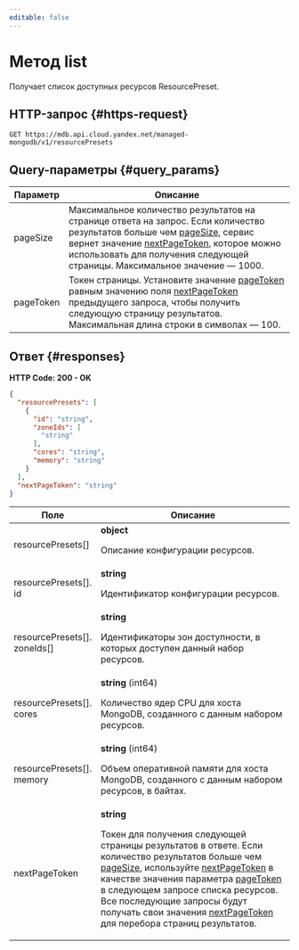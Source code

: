 ```yaml
---
editable: false
---
```


# Метод list
Получает список доступных ресурсов ResourcePreset.
 

 
## HTTP-запрос {#https-request}
```
GET https://mdb.api.cloud.yandex.net/managed-mongodb/v1/resourcePresets
```
 
## Query-параметры {#query_params}
 
Параметр | Описание
--- | ---
pageSize | Максимальное количество результатов на странице ответа на запрос. Если количество результатов больше чем [pageSize](/docs/managed-mongodb/api-ref/ResourcePreset/list#query_params), сервис вернет значение [nextPageToken](/docs/managed-mongodb/api-ref/ResourcePreset/list#responses), которое можно использовать для получения следующей страницы.  Максимальное значение — 1000.
pageToken | Токен страницы. Установите значение [pageToken](/docs/managed-mongodb/api-ref/ResourcePreset/list#query_params) равным значению поля [nextPageToken](/docs/managed-mongodb/api-ref/ResourcePreset/list#responses) предыдущего запроса, чтобы получить следующую страницу результатов.  Максимальная длина строки в символах — 100.
 
## Ответ {#responses}
**HTTP Code: 200 - OK**

```json 
{
  "resourcePresets": [
    {
      "id": "string",
      "zoneIds": [
        "string"
      ],
      "cores": "string",
      "memory": "string"
    }
  ],
  "nextPageToken": "string"
}
```

 
Поле | Описание
--- | ---
resourcePresets[] | **object**<br><p>Описание конфигурации ресурсов.</p> 
resourcePresets[].<br>id | **string**<br><p>Идентификатор конфигурации ресурсов.</p> 
resourcePresets[].<br>zoneIds[] | **string**<br><p>Идентификаторы зон доступности, в которых доступен данный набор ресурсов.</p> 
resourcePresets[].<br>cores | **string** (int64)<br><p>Количество ядер CPU для хоста MongoDB, созданного с данным набором ресурсов.</p> 
resourcePresets[].<br>memory | **string** (int64)<br><p>Объем оперативной памяти для хоста MongoDB, созданного с данным набором ресурсов, в байтах.</p> 
nextPageToken | **string**<br><p>Токен для получения следующей страницы результатов в ответе. Если количество результатов больше чем <a href="/docs/managed-mongodb/api-ref/ResourcePreset/list#query_params">pageSize</a>, используйте <a href="/docs/managed-mongodb/api-ref/ResourcePreset/list#responses">nextPageToken</a> в качестве значения параметра <a href="/docs/managed-mongodb/api-ref/ResourcePreset/list#query_params">pageToken</a> в следующем запросе списка ресурсов. Все последующие запросы будут получать свои значения <a href="/docs/managed-mongodb/api-ref/ResourcePreset/list#responses">nextPageToken</a> для перебора страниц результатов.</p> 
